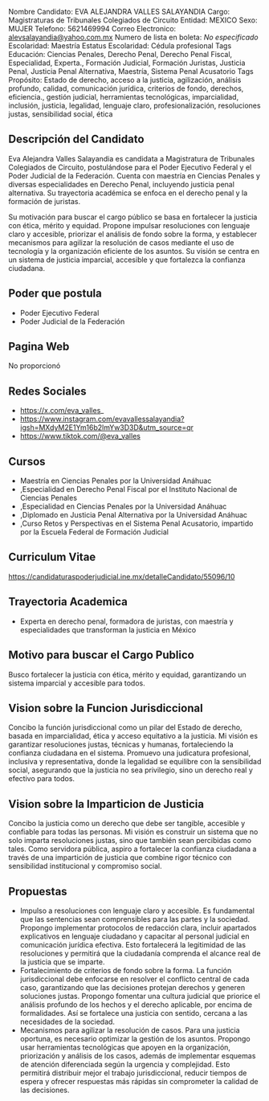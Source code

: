 Nombre Candidato: EVA ALEJANDRA VALLES SALAYANDIA
Cargo: Magistraturas de Tribunales Colegiados de Circuito
Entidad: MEXICO
Sexo: MUJER
Telefono: 5621469994
Correo Electronico: alevsalayandia@yahoo.com.mx
Numero de lista en boleta: *No especificado*
Escolaridad: Maestría
Estatus Escolaridad: Cédula profesional
Tags Educación: Ciencias Penales, Derecho Penal, Derecho Penal Fiscal, Especialidad, Experta., Formación Judicial, Formación Juristas, Justicia Penal, Justicia Penal Alternativa, Maestría, Sistema Penal Acusatorio
Tags Propósito: Estado de derecho, acceso a la justicia, agilización, análisis profundo, calidad, comunicación jurídica, criterios de fondo, derechos, eficiencia., gestión judicial, herramientas tecnológicas, imparcialidad, inclusión, justicia, legalidad, lenguaje claro, profesionalización, resoluciones justas, sensibilidad social, ética


## Descripción del Candidato 

Eva Alejandra Valles Salayandia es candidata a Magistratura de Tribunales Colegiados de Circuito, postulándose para el Poder Ejecutivo Federal y el Poder Judicial de la Federación. Cuenta con maestría en Ciencias Penales y diversas especialidades en Derecho Penal, incluyendo justicia penal alternativa. Su trayectoria académica se enfoca en el derecho penal y la formación de juristas.

Su motivación para buscar el cargo público se basa en fortalecer la justicia con ética, mérito y equidad.  Propone impulsar resoluciones con lenguaje claro y accesible, priorizar el análisis de fondo sobre la forma, y establecer mecanismos para agilizar la resolución de casos mediante el uso de tecnología y la organización eficiente de los asuntos.  Su visión se centra en un sistema de justicia imparcial, accesible y que fortalezca la confianza ciudadana.


## Poder que postula

- Poder Ejecutivo Federal
- Poder Judicial de la Federación


## Pagina Web

No proporcionó


## Redes Sociales

- https://x.com/eva_valles_
- https://www.instagram.com/evavallessalayandia?igsh=MXdyM2E1Ym16b2lmYw3D3D&utm_source=qr
- https://www.tiktok.com/@eva_valles


## Cursos

- Maestría en Ciencias Penales por la Universidad Anáhuac
- ,Especialidad en Derecho Penal Fiscal por el Instituto Nacional de Ciencias Penales
- ,Especialidad en Ciencias Penales por la Universidad Anáhuac
- ,Diplomado en Justicia Penal Alternativa por la Universidad Anáhuac
- ,Curso Retos y Perspectivas en el Sistema Penal Acusatorio, impartido por la Escuela Federal de Formación Judicial


## Curriculum Vitae

https://candidaturaspoderjudicial.ine.mx/detalleCandidato/55096/10


## Trayectoria Academica

- Experta en derecho penal, formadora de juristas, con maestría y especialidades que transforman la justicia en México


## Motivo para buscar el Cargo Publico

Busco fortalecer la justicia con ética, mérito y equidad, garantizando un sistema imparcial y accesible para todos.


## Vision sobre la Funcion Jurisdiccional

Concibo la función jurisdiccional como un pilar del Estado de derecho, basada en imparcialidad, ética y acceso equitativo a la justicia. Mi visión es garantizar resoluciones justas, técnicas y humanas, fortaleciendo la confianza ciudadana en el sistema. Promuevo una judicatura profesional, inclusiva y representativa, donde la legalidad se equilibre con la sensibilidad social, asegurando que la justicia no sea privilegio, sino un derecho real y efectivo para todos.


## Vision sobre la Imparticion de Justicia

Concibo la justicia como un derecho que debe ser tangible, accesible y confiable para todas las personas. Mi visión es construir un sistema que no solo imparta resoluciones justas, sino que también sean percibidas como tales. Como servidora pública, aspiro a fortalecer la confianza ciudadana a través de una impartición de justicia que combine rigor técnico con sensibilidad institucional y compromiso social.


## Propuestas

- Impulso a resoluciones con lenguaje claro y accesible. Es fundamental que las sentencias sean comprensibles para las partes y la sociedad. Propongo implementar protocolos de redacción clara, incluir apartados explicativos en lenguaje ciudadano y capacitar al personal judicial en comunicación jurídica efectiva. Esto fortalecerá la legitimidad de las resoluciones y permitirá que la ciudadanía comprenda el alcance real de la justicia que se imparte.
- Fortalecimiento de criterios de fondo sobre la forma. La función jurisdiccional debe enfocarse en resolver el conflicto central de cada caso, garantizando que las decisiones protejan derechos y generen soluciones justas. Propongo fomentar una cultura judicial que priorice el análisis profundo de los hechos y el derecho aplicable, por encima de formalidades. Así se fortalece una justicia con sentido, cercana a las necesidades de la sociedad.
- Mecanismos para agilizar la resolución de casos. Para una justicia oportuna, es necesario optimizar la gestión de los asuntos. Propongo usar herramientas tecnológicas que apoyen en la organización, priorización y análisis de los casos, además de implementar esquemas de atención diferenciada según la urgencia y complejidad. Esto permitirá distribuir mejor el trabajo jurisdiccional, reducir tiempos de espera y ofrecer respuestas más rápidas sin comprometer la calidad de las decisiones.

